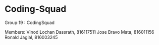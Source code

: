 # Coding-Squad
Group 19 : CodingSquad 

Members: Vinod Lochan Dassrath, 816117511 
         Jose Bravo Mata, 816011156 
         Ronald Jaglal, 816003245
